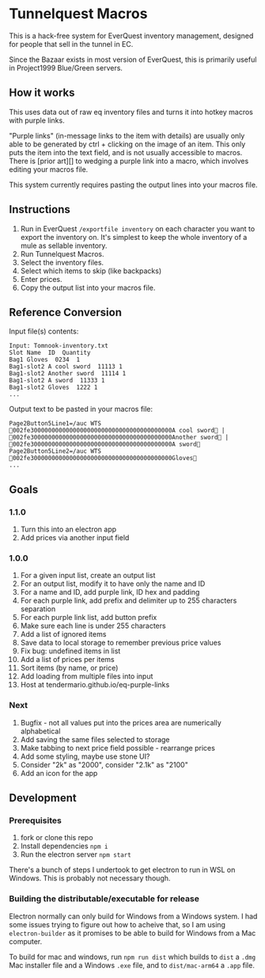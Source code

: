 # Tunnelquest Macros

This is a hack-free system for EverQuest inventory management, designed for people that sell in the tunnel in EC.

Since the Bazaar exists in most version of EverQuest, this is primarily useful in Project1999 Blue/Green servers.

## How it works

This uses data out of raw eq inventory files and turns it into hotkey macros with purple links.

"Purple links" (in-message links to the item with details) are usually only able to be generated by ctrl + clicking on the image of an item. This only puts the item into the text field, and is not usually accessible to macros. There is [prior art][] to wedging a purple link into a macro, which involves editing your macros file.

This system currently requires pasting the output lines into your macros file.

## Instructions

1. Run in EverQuest `/exportfile inventory` on each character you want to export the inventory on. It's simplest to keep the whole inventory of a mule as sellable inventory.
2. Run Tunnelquest Macros.
3. Select the inventory files.
4. Select which items to skip (like backpacks)
5. Enter prices.
6. Copy the output list into your macros file.

## Reference Conversion

Input file(s) contents:

    Input: Tomnook-inventory.txt
    Slot Name  ID  Quantity
    Bag1 Gloves  0234  1
    Bag1-slot2 A cool sword  11113 1
    Bag1-slot2 Another sword  11114 1
    Bag1-slot2 A sword  11333 1
    Bag1-slot2 Gloves  1222 1
    ...

Output text to be pasted in your macros file:

    Page2Button5Line1=/auc WTS 002fe3000000000000000000000000000000000000000A cool sword | 002fe3000000000000000000000000000000000000000Another sword | 002fe3000000000000000000000000000000000000000A sword
    Page2Button5Line2=/auc WTS 002fe3000000000000000000000000000000000000000Gloves
    ...

## Goals

### 1.1.0

1. Turn this into an electron app
1. Add prices via another input field

### 1.0.0

1. For a given input list, create an output list
1. For an output list, modify it to have only the name and ID
1. For a name and ID, add purple link, ID hex and padding
1. For each purple link, add prefix and delimiter up to 255 characters separation
1. For each purple link list, add button prefix
1. Make sure each line is under 255 characters
1. Add a list of ignored items
1. Save data to local storage to remember previous price values
1. Fix bug: undefined items in list
1. Add a list of prices per items
1. Sort items (by name, or price)
1. Add loading from multiple files into input
1. Host at tendermario.github.io/eq-purple-links

### Next
1. Bugfix - not all values put into the prices area are numerically alphabetical
1. Add saving the same files selected to storage
1. Make tabbing to next price field possible - rearrange prices
1. Add some styling, maybe use stone UI?
1. Consider "2k" as "2000", consider "2.1k" as "2100"
1. Add an icon for the app

## Development

### Prerequisites

1. fork or clone this repo
2. Install dependencies `npm i`
3. Run the electron server `npm start`

There's a bunch of steps I undertook to get electron to run in WSL on Windows. This is probably not necessary though.

### Building the distributable/executable for release

Electron normally can only build for Windows from a Windows system. I had some issues trying to figure out how to acheive that, so I am using `electron-builder` as it promises to be able to build for Windows from a Mac computer.

To build for mac and windows, run `npm run dist` which builds to `dist` a `.dmg` Mac installer file and a Windows `.exe` file, and to `dist/mac-arm64` a `.app` file.
